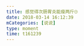 ```yaml
---
title: 感觉得次肠胃炎能瘦两斤🙄
date: 2018-03-14 16:12:39
mCategories: [说说]
type: moment
time: t161239
---
```


